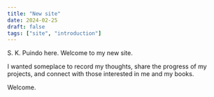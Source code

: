 ```yaml
---
title: "New site"
date: 2024-02-25
draft: false
tags: ["site", "introduction"]
---
```


S. K. Puindo here. Welcome to my new site.

I wanted someplace to record my thoughts, share the progress of my projects, and connect with those interested in me and my books.

Welcome.
